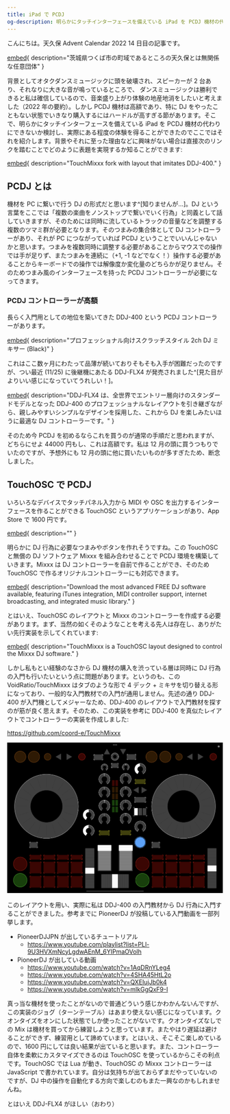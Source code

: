 ```yaml
---
title: iPad で PCDJ
og-description: 明らかにタッチインターフェースを備えている iPad を PCDJ 機材の代わりにできないか検討し、実際にある程度の体験を得ることができたのでここではそれを紹介します。
---
```


こんにちは。天久保 Advent Calendar 2022 14 日目の記事です。

[embed](https://adventar.org/calendars/8233 "天久保 Advent Calendar 2022 - Adventar"){ description="茨城県つくば市の町域であるところの天久保とは無関係な任意団体" }

背景としてオタクダンスミュージックに頭を破壊され、スピーカーが 2 台あり、それなりに大きな音が鳴っているところで、 ダンスミュージックは勝利できると私は確信しているので、音楽盛り上がり体験の地産地消をしたいと考えました（2022 年の要約）。しかし PCDJ 機材は高額であり、特に DJ をやったこともない状態でいきなり購入するにはハードルが高すぎる節があります。そこで、明らかにタッチインターフェースを備えている iPad を PCDJ 機材の代わりにできないか検討し、実際にある程度の体験を得ることができたのでここではそれを紹介します。背景やそれに至った理由などに興味がない場合は直接次のリンクを踏むことでどのように表題を実現するか知ることができます:

[embed](https://github.com/coord-e/TouchMixxx#installation "coord-e/TouchMixxx: TouchMixxx fork with layout that imitates DDJ-400"){ description="TouchMixxx fork with layout that imitates DDJ-400." }

## PCDJ とは

機材を PC に繋いで行う DJ の形式だと思います^[知りませんが…]。DJ という言葉をここでは「複数の楽曲をノンストップで繋いでいく行為」と同義として話していきますが、そのためには同時に流しているトラックの音量などを調整する複数のツマミ群が必要となります。そのつまみの集合体として DJ コントローラーがあり、それが PC につながっていれば PCDJ ということでいいんじゃないかと思います。つまみを複数同時に調整する必要があることからマウスでの操作では手が足りず、またつまみを連続に（+1, -1 などでなく！）操作する必要があることからキーボードでの操作では解像度か変化量のどちらかが足りません。そのためつまみ風のインターフェースを持った PCDJ コントローラーが必要になってきます。

### PCDJ コントローラーが高額

長らく入門用としての地位を築いてきた DDJ-400 という PCDJ コントローラーがあります。

[embed](https://www.pioneerdj.com/ja-jp/product/controller/ddj-400/black/overview/ "DDJ-400 - 2-channel DJ controller for rekordbox dj (Black)"){ description="プロフェッショナル向けスクラッチスタイル 2ch DJ ミキサー (Black)" }

これはここ数ヶ月にわたって品薄が続いておりそもそも入手が困難だったのですが、つい最近 (11/25) に後継機にあたる DDJ-FLX4 が発売されました^[見た目がよりいい感じになっていてうれしい！]。

[embed](https://www.pioneerdj.com/ja-jp/product/controller/ddj-flx4/black/overview/ "DDJ-FLX4 - マルチアプリ対応2ch DJコントローラー (Black)"){ description="DDJ-FLX4 は、全世界でエントリー層向けのスタンダードモデルとなった DDJ-400 のプロフェッショナルなレイアウトを引き継ぎながら、親しみやすいシンプルなデザインを採用した、これから DJ を楽しみたいほうに最適な DJ コントローラーです。" }

そのため今 PCDJ を初めるならこれを買うのが通常の手順だと思われますが、どちらにせよ 44000 円もし、これは高額です。私は 12 月の頭に買うつもりでいたのですが、予想外にも 12 月の頭に他に買いたいものが多すぎたため、断念しました。

## TouchOSC で PCDJ

いろいろなデバイスでタッチパネル入力から MIDI や OSC を出力するインターフェースを作ることができる TouchOSC というアプリケーションがあり、App Store で 1600 円です。

[embed](https://hexler.net/touchosc "TouchOSC | hexler.net"){ description="" }

明らかに DJ 行為に必要なつまみやボタンを作れそうですね。この TouchOSC と無償の DJ ソフトウェア Mixxx を組み合わせることで PCDJ 環境を構築していきます。Mixxx は DJ コントローラーを自前で作ることができ、そのため TouchOSC で作るオリジナルコントローラーにも対応できます。

[embed](https://mixxx.org/ "Mixxx - Free DJ Mixing Software App"){ description="Download the most advanced FREE DJ software available, featuring iTunes integration, MIDI controller support, internet broadcasting, and integrated music library." }

とはいえ、TouchOSC のレイアウトと Mixxx のコントローラーを作成する必要があります。まず、当然の如くそのようなことを考える先人は存在し、ありがたい先行実装を示してくれています:

[embed](https://github.com/VoidRatio/TouchMixxx "VoidRatio/TouchMixxx: TouchMixxx is a TouchOSC layout designed to control the Mixxx DJ software."){ description="TouchMixxx is a TouchOSC layout designed to control the Mixxx DJ software." }

しかし私もとい経験のなさから DJ 機材の購入を渋っている層は同時に DJ 行為の入門も行いたいという点に問題があります。というのも、この VoidRatio/TouchMixxx はタブのような形で 4 デック + ミキサを切り替える形になっており、一般的な入門教材での入門が通用しません。先述の通り DDJ-400 が入門機としてメジャーなため、DDJ-400 のレイアウトで入門教材を探すのが筋が良く思えます。そのため、この実装を参考に DDJ-400 を真似たレイアウトでコントローラーの実装を作成しました:

<https://github.com/coord-e/TouchMixxx>

![様子](https://github.com/coord-e/TouchMixxx/raw/ddj-400/DDJ-400.png)

このレイアウトを用い、実際に私は DDJ-400 の入門教材から DJ 行為に入門することができました。参考までに PioneerDJ が投稿している入門動画を一部列挙します。

- PioneerDJJPN が出しているチュートリアル
  - <https://www.youtube.com/playlist?list=PLl-9U3HVXmNcyLgdwAEnM_6YIPmaOVolh>
- PioneerDJ が出している動画
  - <https://www.youtube.com/watch?v=1AqDRnYLeg4>
  - <https://www.youtube.com/watch?v=4SHA45HtL2o>
  - <https://www.youtube.com/watch?v=QXEIujJb0k4>
  - <https://www.youtube.com/watch?v=mlkGgQxF9-I>

真っ当な機材を使ったことがないので普通どういう感じかわかんないんですが、この実装のジョグ（ターンテーブル）はあまり使えない感じになっています。クオンタイズをオンにした状態でしか使ったことがないです。クオンタイズなしでの Mix は機材を買ってから練習しようと思っています。またやはり遅延は避けることができず、練習用として諦めています。とはいえ、そこそこ楽しめているので、1600 円にしては良い結果が出ていると思います。また、コントローラー自体を柔軟にカスタマイズできるのは TouchOSC を使っているからこその利点です。TouchOSC では Lua が動き、TouchOSC の Mixxx コントローラーは JavaScript で書かれています。自分は気持ちが出ておらずまだやっていないのですが、DJ 中の操作を自動化する方向で楽しむのもまた一興なのかもしれませんね。

とはいえ DDJ-FLX4 がほしい（おわり）
